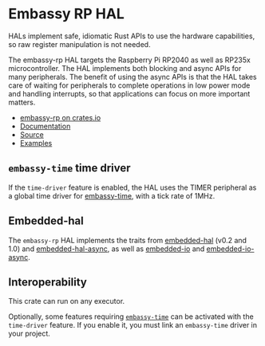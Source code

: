# Embassy RP HAL

HALs implement safe, idiomatic Rust APIs to use the hardware capabilities, so raw register manipulation is not needed.

The embassy-rp HAL targets the Raspberry Pi RP2040 as well as RP235x microcontroller. The HAL implements both blocking and async APIs
for many peripherals. The benefit of using the async APIs is that the HAL takes care of waiting for peripherals to
complete operations in low power mode and handling interrupts, so that applications can focus on more important matters.

* [embassy-rp on crates.io](https://crates.io/crates/embassy-rp)
* [Documentation](https://docs.embassy.dev/embassy-rp/)
* [Source](https://github.com/embassy-rs/embassy/tree/main/embassy-rp)
* [Examples](https://github.com/embassy-rs/embassy/tree/main/examples/rp/src/bin)

## `embassy-time` time driver

If the `time-driver` feature is enabled, the HAL uses the TIMER peripheral as a global time driver for [embassy-time](https://crates.io/crates/embassy-time), with a tick rate of 1MHz.

## Embedded-hal

The `embassy-rp` HAL implements the traits from [embedded-hal](https://crates.io/crates/embedded-hal) (v0.2 and 1.0) and [embedded-hal-async](https://crates.io/crates/embedded-hal-async), as well as [embedded-io](https://crates.io/crates/embedded-io) and [embedded-io-async](https://crates.io/crates/embedded-io-async).

## Interoperability

This crate can run on any executor.

Optionally, some features requiring [`embassy-time`](https://crates.io/crates/embassy-time) can be activated with the `time-driver` feature. If you enable it,
you must link an `embassy-time` driver in your project.
